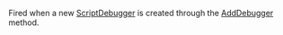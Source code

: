 Fired when a new [ScriptDebugger](https://developer.roblox.com/api-reference/class/ScriptDebugger) is created through the [AddDebugger](https://developer.roblox.com/api-reference/function/DebuggerManager/AddDebugger) method.